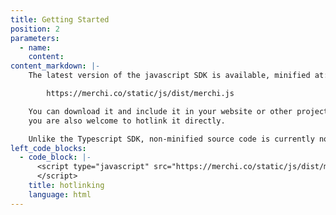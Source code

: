 ```yaml
---
title: Getting Started
position: 2
parameters:
  - name:
    content:
content_markdown: |-
    The latest version of the javascript SDK is available, minified at:

        https://merchi.co/static/js/dist/merchi.js

    You can download it and include it in your website or other project, but
    you are also welcome to hotlink it directly.

    Unlike the Typescript SDK, non-minified source code is currently not available.
left_code_blocks:
  - code_block: |-
      <script type="javascript" src="https://merchi.co/static/js/dist/merchi.js">
      </script>
    title: hotlinking
    language: html
---
```

